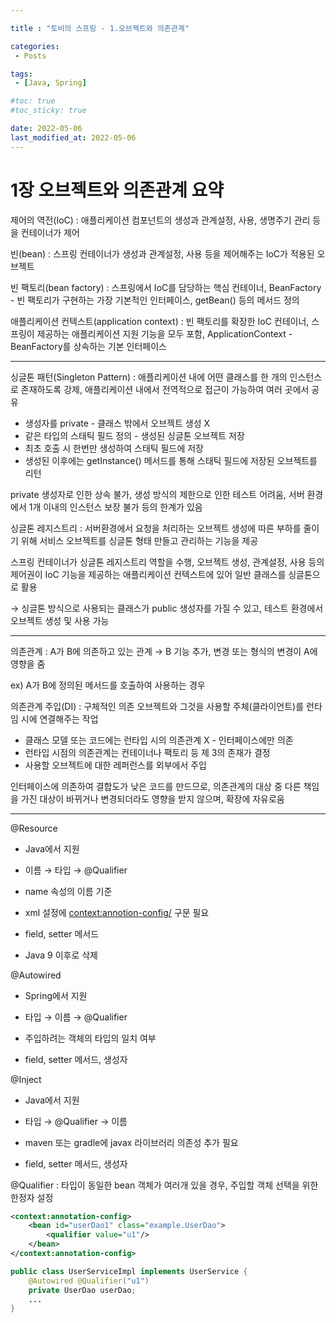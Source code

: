 ```yaml
---

title : "토비의 스프링 - 1.오브젝트와 의존관계"

categories:
 - Posts

tags:
 - [Java, Spring]

#toc: true
#toc_sticky: true

date: 2022-05-06
last_modified_at: 2022-05-06
---
```



# 1장 오브젝트와 의존관계 요약

제어의 역전(IoC) : 애플리케이션 컴포넌트의 생성과 관계설정, 사용, 생명주기 관리 등을 컨테이너가 제어

빈(bean) : 스프링 컨테이너가 생성과 관계설정, 사용 등을 제어해주는 IoC가 적용된 오브젝트

빈 팩토리(bean factory) : 스프링에서 IoC를 담당하는 핵심 컨테이너, BeanFactory - 빈 팩토리가 구현하는 가장 기본적인 인터페이스, getBean() 등의 메서드 정의

애플리케이션 컨텍스트(application context) : 빈 팩토리를 확장한 IoC 컨테이너, 스프링이 제공하는 애플리케이션 지원 기능을 모두 포함, ApplicationContext - BeanFactory를 상속하는 기본 인터페이스

---

싱글톤 패턴(Singleton Pattern) : 애플리케이션 내에 어떤 클래스를 한 개의 인스턴스로 존재하도록 강제, 애플리케이션 내에서 전역적으로 접근이 가능하여 여러 곳에서 공유

- 생성자를 private - 클래스 밖에서 오브젝트 생성 X
- 같은 타입의 스태틱 필드 정의 - 생성된 싱글톤 오브젝트 저장
- 최초 호출 시 한번만 생성하여 스태틱 필드에 저장
- 생성된 이후에는 getInstance() 메서드를 통해 스태틱 필드에 저장된 오브젝트를 리턴

private 생성자로 인한 상속 불가, 생성 방식의 제한으로 인한 테스트 어려움, 서버 환경에서 1개 이내의 인스턴스 보장 불가 등의 한계가 있음 

싱글톤 레지스트리 : 서버환경에서 요청을 처리하는 오브젝트 생성에 따른 부하를 줄이기 위해 서비스 오브젝트를 싱글톤 형태 만들고 관리하는 기능을 제공

스프링 컨테이너가 싱글톤 레지스트리 역할을 수행, 오브젝트 생성, 관계설정, 사용 등의 제어권이 IoC 기능을 제공하는 애플리케이션 컨텍스트에 있어 일반 클래스를 싱글톤으로 활용

→ 싱글톤 방식으로 사용되는 클래스가 public 생성자를 가질 수 있고, 테스트 환경에서 오브젝트 생성 및 사용 가능 

---

의존관계 : A가 B에 의존하고 있는 관계 → B 기능 추가, 변경 또는 형식의 변경이 A에 영향을 줌

ex) A가 B에 정의된 메서드를 호출하여 사용하는 경우

의존관계 주입(DI) : 구체적인 의존 오브젝트와 그것을 사용할 주체(클라이언트)를 런타임 시에 연결해주는 작업

- 클래스 모델 또는 코드에는 런타입 시의 의존관계 X - 인터페이스에만 의존
- 런타입 시점의 의존관계는 컨테이너나 팩토리 등 제 3의 존재가 결정
- 사용할 오브젝트에 대한 레퍼런스를 외부에서 주입

인터페이스에 의존하여 결합도가 낮은 코드를 만드므로, 의존관계의 대상 중 다른 책임을 가진 대상이 바뀌거나 변경되더라도 영향을 받지 않으며, 확장에 자유로움

---

@Resource

 - Java에서 지원

 - 이름 → 타입 → @Qualifier

 - name 속성의 이름 기준

 - xml 설정에 <context:annotion-config/> 구문 필요

 - field, setter 메서드

 - Java 9 이후로 삭제

@Autowired

 - Spring에서 지원

 - 타입 → 이름 → @Qualifier

 - 주입하려는 객체의 타입의 일치 여부

 - field, setter 메서드, 생성자

@Inject

 - Java에서 지원

 - 타입 → @Qualifier → 이름

 - maven 또는 gradle에 javax 라이브러리 의존성 추가 필요

 - field, setter 메서드, 생성자

@Qualifier : 타입이 동일한 bean 객체가 여러개 있을 경우, 주입할 객체 선택을 위한 한정자 설정

```xml
<context:annotation-config>
	<bean id="userDao1" class="example.UserDao">
		<qualifier value="u1"/>
	</bean>
</context:annotation-config>
```

```java
public class UserServiceImpl implements UserService {
	@Autowired @Qualifier("u1")
	private UserDao userDao;
	...
}
```